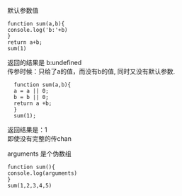 默认参数值<br>

```
function sum(a,b){
console.log('b:'+b)
}
return a+b;
sum(1)
```
返回的结果是 b:undefined <br>
传参时候：只给了a的值，而没有b的值, 同时又没有默认参数.<br>


```
  function sum(a,b){
  a = a || 0;
  b = b || 0;
  return a +b;
  }   
  sum(1);
```
返回结果是：1<br>
即使没有完整的传chan




arguments 是个伪数组<br>
```
function sum(){
console.log(arguments)
}
sum(1,2,3,4,5)

```

